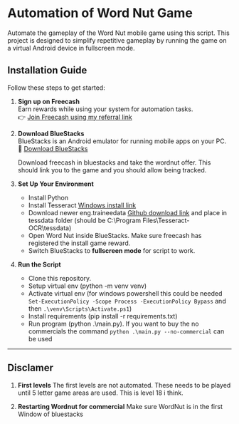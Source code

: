 # Automation of Word Nut Game

Automate the gameplay of the Word Nut mobile game using this script. This project is designed to simplify repetitive gameplay by running the game on a virtual Android device in fullscreen mode.

## Installation Guide

Follow these steps to get started:

1. **Sign up on Freecash**  
   Earn rewards while using your system for automation tasks.  
   👉 [Join Freecash using my referral link](https://freecash.com/r/FreeRiches)

2. **Download BlueStacks**  
   BlueStacks is an Android emulator for running mobile apps on your PC.
   🔗 [Download BlueStacks](https://www.bluestacks.com/)

   Download freecash in bluestacks and take the wordnut offer. This should link you to the game and you should allow being tracked.

3. **Set Up Your Environment**  
   - Install Python
   - Install Tesseract [Windows install link](https://github.com/UB-Mannheim/tesseract/wiki)
   - Download newer eng.traineedata [Github download link](https://github.com/tesseract-ocr/tessdata/raw/refs/heads/main/eng.traineddata) and place in tessdata folder (should be C:\Program Files\Tesseract-OCR\tessdata)
   - Open Word Nut inside BlueStacks. Make sure freecash has registered the install game reward.
   - Switch BlueStacks to **fullscreen mode** for script to work.

4. **Run the Script**  
   - Clone this repository.
   - Setup virtual env (python -m venv venv)
   - Activate virtual env (for windows powershell this could be needed `Set-ExecutionPolicy -Scope Process -ExecutionPolicy Bypass` and then `.\venv\Scripts\Activate.ps1`) 
   - Install requirements (pip install -r requirements.txt)
   - Run program (python .\main.py). If you want to buy the no commercials the command `python .\main.py --no-commercial` can be used
---

## Disclamer

1. **First levels**
    The first levels are not automated. These needs to be played until 5 letter game areas are used. This is level 18 i think.

2. **Restarting Wordnut for commercial**
    Make sure WordNut is in the first Window of bluestacks
